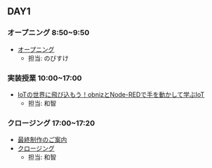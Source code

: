 ## DAY1

### オープニング 8:50~9:50

- [オープニング](https://www.canva.com/design/DAGmxFq5M0s/KZRybsKpJj1cxA2NMnNbHw/edit)
    - 担当: のびすけ

### 実装授業 10:00~17:00

- [IoTの世界に飛び込もう！obnizとNode-REDで手を動かして学ぶIoT](./dev_lesson)
    - 担当: 和智

### クロージング 17:00~17:20
- [最終制作のご案内](closing.md)　  
- [クロージング](https://www.canva.com/design/DAGmxJ3zWjw/YdnYuGxXxHj8PPR1Y7TOKQ/edit)
    - 担当: 和智
